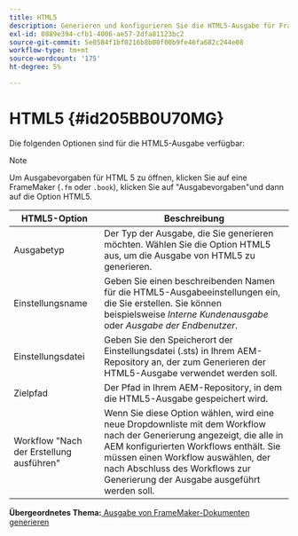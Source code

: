 ```yaml
---
title: HTML5
description: Generieren und konfigurieren Sie die HTML5-Ausgabe für FrameMaker-Dokumente in AEM Guides.
exl-id: 0889e394-cfb1-4006-ae57-2dfa81123bc2
source-git-commit: 5e0584f1bf0216b8b00f00b9fe46fa682c244e08
workflow-type: tm+mt
source-wordcount: '175'
ht-degree: 5%

---
```


# HTML5 {#id205BB0U70MG}

Die folgenden Optionen sind für die HTML5-Ausgabe verfügbar:

>[!NOTE]
>
> Um Ausgabevorgaben für HTML 5 zu öffnen, klicken Sie auf eine FrameMaker \(`.fm` oder `.book`\), klicken Sie auf &quot;Ausgabevorgaben&quot;und dann auf die Option HTML5.

| HTML5-Option | Beschreibung |
|------------|-----------|
| Ausgabetyp | Der Typ der Ausgabe, die Sie generieren möchten. Wählen Sie die Option HTML5 aus, um die Ausgabe von HTML5 zu generieren. |
| Einstellungsname | Geben Sie einen beschreibenden Namen für die HTML5-Ausgabeeinstellungen ein, die Sie erstellen. Sie können beispielsweise *Interne Kundenausgabe* oder *Ausgabe der Endbenutzer*. |
| Einstellungsdatei | Geben Sie den Speicherort der Einstellungsdatei \(.sts\) in Ihrem AEM-Repository an, der zum Generieren der HTML5-Ausgabe verwendet werden soll. |
| Zielpfad | Der Pfad in Ihrem AEM-Repository, in dem die HTML5-Ausgabe gespeichert wird. |
| Workflow &quot;Nach der Erstellung ausführen&quot; | Wenn Sie diese Option wählen, wird eine neue Dropdownliste mit dem Workflow nach der Generierung angezeigt, die alle in AEM konfigurierten Workflows enthält. Sie müssen einen Workflow auswählen, der nach Abschluss des Workflows zur Generierung der Ausgabe ausgeführt werden soll. |

**Übergeordnetes Thema:**[ Ausgabe von FrameMaker-Dokumenten generieren](fm-output-generatation.md)
